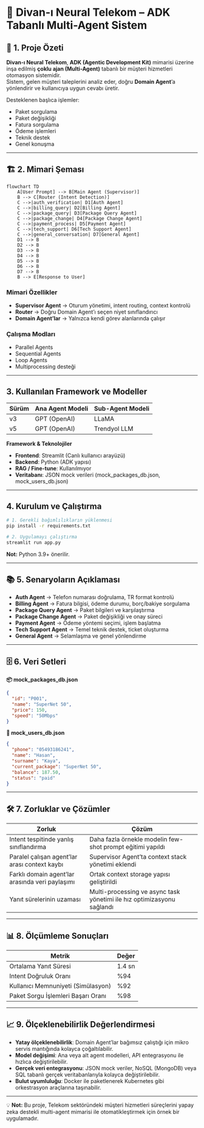 # 📄 Divan-ı Neural Telekom – ADK Tabanlı Multi-Agent Sistem

## 📌 1. Proje Özeti
**Divan-ı Neural Telekom**, **ADK (Agentic Development Kit)** mimarisi üzerine inşa edilmiş **çoklu ajan (Multi-Agent)** tabanlı bir müşteri hizmetleri otomasyon sistemidir.  
Sistem, gelen müşteri taleplerini analiz eder, doğru **Domain Agent**’a yönlendirir ve kullanıcıya uygun cevabı üretir.  

Desteklenen başlıca işlemler:
- Paket sorgulama
- Paket değişikliği
- Fatura sorgulama
- Ödeme işlemleri
- Teknik destek
- Genel konuşma

---

## 🏗 2. Mimari Şeması

```mermaid
flowchart TD
    A[User Prompt] --> B[Main Agent (Supervisor)]
    B --> C[Router (Intent Detection)]
    C -->|auth_verification| D1[Auth Agent]
    C -->|billing_query| D2[Billing Agent]
    C -->|package_query| D3[Package Query Agent]
    C -->|package_change| D4[Package Change Agent]
    C -->|payment_process| D5[Payment Agent]
    C -->|tech_support| D6[Tech Support Agent]
    C -->|general_conversation| D7[General Agent]
    D1 --> B
    D2 --> B
    D3 --> B
    D4 --> B
    D5 --> B
    D6 --> B
    D7 --> B
    B --> E[Response to User]
```

### Mimari Özellikler
- **Supervisor Agent** → Oturum yönetimi, intent routing, context kontrolü  
- **Router** → Doğru Domain Agent’ı seçen niyet sınıflandırıcı  
- **Domain Agent’lar** → Yalnızca kendi görev alanlarında çalışır  

### Çalışma Modları
- Parallel Agents  
- Sequential Agents  
- Loop Agents  
- Multiprocessing desteği  

---

## 3. Kullanılan Framework ve Modeller

| Sürüm | Ana Agent Modeli | Sub-Agent Modeli |
|-------|------------------|------------------|
| v3    | GPT (OpenAI)     | LLaMA            |
| v5    | GPT (OpenAI)     | Trendyol LLM     |

**Framework & Teknolojiler**
- **Frontend**: Streamlit (Canlı kullanıcı arayüzü)  
- **Backend**: Python (ADK yapısı)  
- **RAG / Fine-tune**: Kullanılmıyor  
- **Veritabanı**: JSON mock verileri (mock_packages_db.json, mock_users_db.json)  

---

##  4. Kurulum ve Çalıştırma

```bash
# 1. Gerekli bağımlılıkların yüklenmesi
pip install -r requirements.txt

# 2. Uygulamayı çalıştırma
streamlit run app.py
```

**Not:** Python 3.9+ önerilir.

---

## 📚 5. Senaryoların Açıklaması

- **Auth Agent** → Telefon numarası doğrulama, TR format kontrolü  
- **Billing Agent** → Fatura bilgisi, ödeme durumu, borç/bakiye sorgulama  
- **Package Query Agent** → Paket bilgileri ve karşılaştırma  
- **Package Change Agent** → Paket değişikliği ve onay süreci  
- **Payment Agent** → Ödeme yöntemi seçimi, işlem başlatma  
- **Tech Support Agent** → Temel teknik destek, ticket oluşturma  
- **General Agent** → Selamlaşma ve genel yönlendirme  

---

## 🗄 6. Veri Setleri

**📦 mock_packages_db.json**
```json
{
  "id": "P001",
  "name": "SuperNet 50",
  "price": 150,
  "speed": "50Mbps"
}
```

**👤 mock_users_db.json**
```json
{
  "phone": "05493186241",
  "name": "Hasan",
  "surname": "Kaya",
  "current_package": "SuperNet 50",
  "balance": 187.50,
  "status": "paid"
}
```

---

## 🛠 7. Zorluklar ve Çözümler

| Zorluk | Çözüm |
|--------|-------|
| Intent tespitinde yanlış sınıflandırma | Daha fazla örnekle modelin few-shot prompt eğitimi yapıldı |
| Paralel çalışan agent’lar arası context kaybı | Supervisor Agent’ta context stack yönetimi eklendi |
| Farklı domain agent’lar arasında veri paylaşımı | Ortak context storage yapısı geliştirildi |
| Yanıt sürelerinin uzaması | Multi-processing ve async task yönetimi ile hız optimizasyonu sağlandı |

---

## 📊 8. Ölçümleme Sonuçları

| Metrik | Değer |
|--------|-------|
| Ortalama Yanıt Süresi | 1.4 sn |
| Intent Doğruluk Oranı | %94 |
| Kullanıcı Memnuniyeti (Simülasyon) | %92 |
| Paket Sorgu İşlemleri Başarı Oranı | %98 |

---

## 📈 9. Ölçeklenebilirlik Değerlendirmesi

- **Yatay ölçeklenebilirlik**: Domain Agent’lar bağımsız çalıştığı için mikro servis mantığında kolayca çoğaltılabilir.  
- **Model değişimi**: Ana veya alt agent modelleri, API entegrasyonu ile hızlıca değiştirilebilir.  
- **Gerçek veri entegrasyonu**: JSON mock veriler, NoSQL (MongoDB) veya SQL tabanlı gerçek veritabanlarıyla kolayca değiştirilebilir.  
- **Bulut uyumluluğu**: Docker ile paketlenerek Kubernetes gibi orkestrasyon araçlarına taşınabilir.  

---

💡 **Not:** Bu proje, Telekom sektöründeki müşteri hizmetleri süreçlerini yapay zeka destekli multi-agent mimarisi ile otomatikleştirmek için örnek bir uygulamadır.
